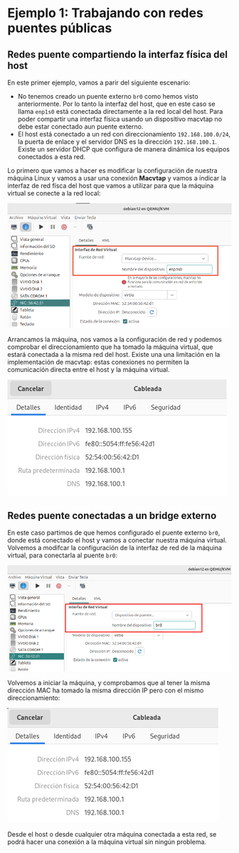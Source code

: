 # Ejemplo 1: Trabajando con redes puentes públicas

## Redes puente compartiendo la interfaz física del host

En este primer ejemplo, vamos a parir del siguiente escenario:

* No tenemos creado un puente externo `br0` como hemos visto anteriormente. Por lo tanto la interfaz del host, que en este caso se llama `enp1s0` está conectada directamente a la red local del host. Para poder compartir una interfaz física usando un dispositivo macvtap no debe estar conectado aun puente externo.
* El host está conectado a un red con direccionamiento `192.168.100.0/24`, la puerta de enlace y el servidor DNS es la dirección `192.168.100.1`. Existe un servidor DHCP que configura de manera dinámica los equipos conectados a esta red.

Lo primero que vamos a hacer es modificar la configuración de nuestra máquina Linux y vamos a usar una conexión **Macvtap** y vamos a indicar la interfaz de red físca del host que vamos a utilizar para que la máquina virtual se conecte a la red local:

![ejercicio1](img/ejemplo1_1.png)

Arrancamos la máquina, nos vamos a la configuración de red y podemos comprobar el direccionamiento que ha tomado la máquina virtual, que estará conectada a la misma red del host. Existe una una limitación en la implementación de macvtap: estas conexiones no permiten la comunicación directa entre el host y la máquina virtual.

![ejercicio1](img/ejemplo1_2.png)

## Redes puente conectadas a un bridge externo

En este caso partimos de que hemos configurado el puente externo `br0`, donde está conectado el host y vamos a conectar nuestra máquina virtual. Volvemos a modifcar la configuración de la interfaz de red de la máquina virtual, para conectarla al puente `br0`:

![ejercicio1](img/ejemplo1_3.png)

Volvemos a iniciar la máquina, y comprobamos que al tener la misma dirección MAC ha tomado la misma dirección IP pero con el mismo direccionamiento:

![ejercicio1](img/ejemplo1_4.png)

Desde el host o desde cualquier otra máquina conectada a esta red, se podrá hacer una conexión a la máquina virtual sin ningún problema.
